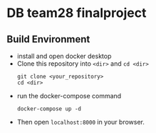 # DB team28 finalproject 

## Build Environment 

- install and open docker desktop
- Clone this repository into `<dir>` and `cd <dir>`
    ```
    git clone <your_repository>
    cd <dir>
    ```
- run the docker-compose command
    ```
    docker-compose up -d
    ```
- Then open `localhost:8000` in your browser.
